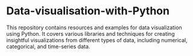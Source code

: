# Data-visualisation-with-Python
This repository contains resources and examples for data visualization using Python. It covers various libraries and techniques for creating insightful visualizations from different types of data, including numerical, categorical, and time-series data.
